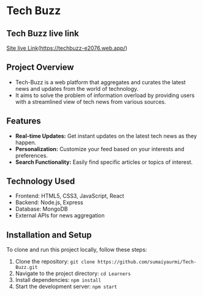 
# Tech Buzz





## Tech Buzz live link

[ Site live Link](https://techbuzz-e2076.web.app/)(https://techbuzz-e2076.web.app/)


## Project Overview
- Tech-Buzz is a web platform that aggregates and curates the latest news and updates from the world of technology.
- It aims to solve the problem of information overload by providing users with a streamlined view of tech news from various sources.

## Features
- **Real-time Updates:** Get instant updates on the latest tech news as they happen.
- **Personalization:** Customize your feed based on your interests and preferences.
- **Search Functionality:** Easily find specific articles or topics of interest.

## Technology Used
- Frontend: HTML5, CSS3, JavaScript, React
- Backend: Node.js, Express
- Database: MongoDB
- External APIs for news aggregation

## Installation and Setup
To clone and run this project locally, follow these steps:
1. Clone the repository: `git clone https://github.com/sumaiyaurmi/Tech-Buzz.git`
2. Navigate to the project directory: `cd Learners`
3. Install dependencies: `npm install`
4. Start the development server: `npm start`
